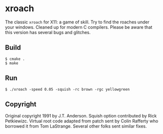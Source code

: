 # xroach

The classic `xroach` for X11: a game of skill. Try to find the roaches
under your windows. Cleaned up for modern C compilers. Please be aware
that this version has several bugs and glitches.

## Build
```
$ cmake .
$ make
```

## Run
```
$ ./xroach -speed 0.05 -squish -rc brown -rgc yellowgreen
```

## Copyright
Original copyright 1991 by J.T. Anderson. Squish option contributed by
Rick Petkiewizc. Virtual root code adapted from patch sent by Colin
Rafferty who borrowed it from Tom LaStrange. Several other folks sent
similar fixes.
